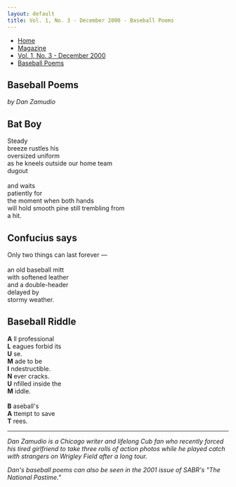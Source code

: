 ```yaml
---
layout: default
title: Vol. 1, No. 3 - December 2000 - Baseball Poems
---
```

<nav class="breadcrumb" aria-label="breadcrumbs">
  <ul>
    <li><a href="{{ site.url }}{{ site.baseurl }}">Home</a></li>
    <li><a href="../magazine-home.html">Magazine</a></li>
    <li><a href="bi_vol_1_no_3_home.html">Vol. 1, No. 3 - December 2000</a></li>
    <li class="is-active"><a href="#" aria-current="page">Baseball Poems</a></li>
  </ul>
</nav>

<section class="storycontent">
  <h1>Baseball Poems</h1>
  <p><em>by Dan Zamudio</em></p>

  <h2>Bat Boy</h2>

  <p>
    Steady<br />
    breeze rustles his<br />
    oversized uniform<br />
    as he kneels outside our home team<br />
    dugout<br />
    <br />
    and waits<br />
    patiently for<br />
    the moment when both hands<br />
    will hold smooth pine still trembling from<br />
    a hit.<br />
  </p>

  <h2>Confucius says</h2>

  <p>
    Only two things can last forever &mdash;<br />
    <br />
    an old baseball mitt<br />
    with softened leather<br />
    and a double-header<br />
    delayed by<br />
    stormy weather.<br />
  </p>

  <h2>Baseball Riddle</h2>
  
  <p>
    <strong>A</strong> ll professional<br />
    <strong>L</strong> eagues forbid its<br />
    <strong>U</strong> se.<br />
    <strong>M</strong> ade to be<br />
    <strong>I</strong> ndestructible.<br />
    <strong>N</strong> ever cracks.<br />
    <strong>U</strong> nfilled inside the<br />
    <strong>M</strong> iddle.<br />
    <br />
    <strong>B</strong> aseball's<br />
    <strong>A</strong> ttempt to save<br />
    <strong>T</strong> rees.<br />
  </p>

  <hr />

  <p>
    <em>Dan Zamudio is a Chicago writer and lifelong Cub fan who recently forced his tired girlfriend to take three
    rolls of action photos while he played catch with strangers on Wrigley Field after a long tour.</em>
  </p>

  <p>
    <em>Dan's baseball poems can also be seen in the 2001 issue of SABR's "The National Pastime."</em>
  </p>

</section>
